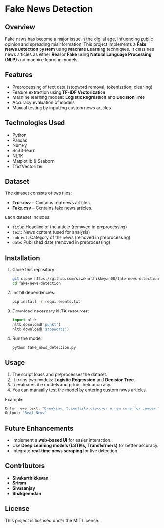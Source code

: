 # Fake News Detection

## Overview
Fake news has become a major issue in the digital age, influencing public opinion and spreading misinformation. This project implements a **Fake News Detection System** using **Machine Learning** techniques. It classifies news articles as either **Real** or **Fake** using **Natural Language Processing (NLP)** and machine learning models.

## Features
- Preprocessing of text data (stopword removal, tokenization, cleaning)
- Feature extraction using **TF-IDF Vectorization**
- Machine learning models: **Logistic Regression** and **Decision Tree**
- Accuracy evaluation of models
- Manual testing by inputting custom news articles

## Technologies Used
- Python
- Pandas
- NumPy
- Scikit-learn
- NLTK
- Matplotlib & Seaborn
- TfidfVectorizer

## Dataset
The dataset consists of two files:
- **True.csv** – Contains real news articles.
- **Fake.csv** – Contains fake news articles.

Each dataset includes:
- `title`: Headline of the article (removed in preprocessing)
- `text`: News content (used for analysis)
- `subject`: Category of the news (removed in preprocessing)
- `date`: Published date (removed in preprocessing)

## Installation
1. Clone this repository:
   ```bash
   git clone https://github.com/sivakarthikkeyan08/fake-news-detection.git
   cd fake-news-detection
   ```
2. Install dependencies:
   ```bash
   pip install -r requirements.txt
   ```
3. Download necessary NLTK resources:
   ```python
   import nltk
   nltk.download('punkt')
   nltk.download('stopwords')
   ```
4. Run the model:
   ```bash
   python fake_news_detection.py
   ```

## Usage
1. The script loads and preprocesses the dataset.
2. It trains two models: **Logistic Regression** and **Decision Tree**.
3. It evaluates the models and prints their accuracy.
4. You can manually test the model by entering custom news articles.

Example:
```bash
Enter news text: "Breaking: Scientists discover a new cure for cancer!"
Output: "Real News"
```

## Future Enhancements
- Implement a **web-based UI** for easier interaction.
- Use **Deep Learning models (LSTMs, Transformers)** for better accuracy.
- Integrate **real-time news scraping** for live detection.

## Contributors
- **Sivakarthikkeyan**
- **Sriram**
- **Sivasanjay**
- **Shakgeendan**

## License
This project is licensed under the MIT License.

